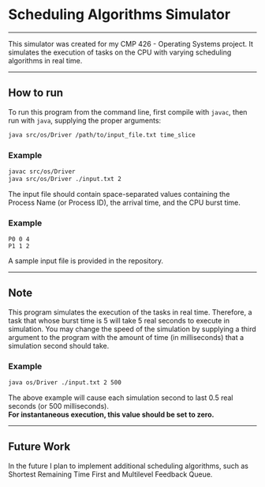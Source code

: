 # Scheduling Algorithms Simulator

---

This simulator was created for my CMP 426 - Operating Systems project.
It simulates the execution of tasks on the CPU with varying scheduling 
algorithms in real time.

---
## How to run
To run this program from the command line, first compile with `javac`,
then run with `java`, supplying the proper arguments:

```bash
java src/os/Driver /path/to/input_file.txt time_slice
```


### Example
```bash
javac src/os/Driver
java src/os/Driver ./input.txt 2
```

The input file should contain space-separated values containing the Process Name (or Process ID), the arrival time,
and the CPU burst time.

### Example
```text
P0 0 4
P1 1 2
```
A sample input file is provided in the repository.

---
## Note
This program simulates the execution of the tasks in real time. Therefore, a task that whose burst time
is 5 will take 5 real seconds to execute in simulation. You may change the speed of the simulation by supplying
a third argument to the program with the amount of time (in milliseconds) that a simulation second should take.

### Example  
```bash
java os/Driver ./input.txt 2 500
```

The above example will cause each simulation second to last 0.5 real seconds (or 500 milliseconds).  
**For instantaneous execution, this value should be set to zero.**

---
## Future Work
In the future I plan to implement additional scheduling algorithms, such as Shortest Remaining Time First and Multilevel Feedback Queue.
